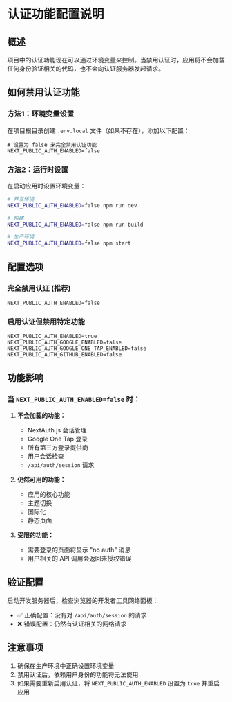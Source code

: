 # 认证功能配置说明

## 概述

项目中的认证功能现在可以通过环境变量来控制。当禁用认证时，应用将不会加载任何身份验证相关的代码，也不会向认证服务器发起请求。

## 如何禁用认证功能

### 方法1：环境变量设置

在项目根目录创建 `.env.local` 文件（如果不存在），添加以下配置：

```env
# 设置为 false 来完全禁用认证功能
NEXT_PUBLIC_AUTH_ENABLED=false
```

### 方法2：运行时设置

在启动应用时设置环境变量：

```bash
# 开发环境
NEXT_PUBLIC_AUTH_ENABLED=false npm run dev

# 构建
NEXT_PUBLIC_AUTH_ENABLED=false npm run build

# 生产环境
NEXT_PUBLIC_AUTH_ENABLED=false npm start
```

## 配置选项

### 完全禁用认证 (推荐)
```env
NEXT_PUBLIC_AUTH_ENABLED=false
```

### 启用认证但禁用特定功能
```env
NEXT_PUBLIC_AUTH_ENABLED=true
NEXT_PUBLIC_AUTH_GOOGLE_ENABLED=false
NEXT_PUBLIC_AUTH_GOOGLE_ONE_TAP_ENABLED=false
NEXT_PUBLIC_AUTH_GITHUB_ENABLED=false
```

## 功能影响

### 当 `NEXT_PUBLIC_AUTH_ENABLED=false` 时：

1. **不会加载的功能：**
   - NextAuth.js 会话管理
   - Google One Tap 登录
   - 所有第三方登录提供商
   - 用户会话检查
   - `/api/auth/session` 请求

2. **仍然可用的功能：**
   - 应用的核心功能
   - 主题切换
   - 国际化
   - 静态页面

3. **受限的功能：**
   - 需要登录的页面将显示 "no auth" 消息
   - 用户相关的 API 调用会返回未授权错误

## 验证配置

启动开发服务器后，检查浏览器的开发者工具网络面板：

- ✅ 正确配置：没有对 `/api/auth/session` 的请求
- ❌ 错误配置：仍然有认证相关的网络请求

## 注意事项

1. 确保在生产环境中正确设置环境变量
2. 禁用认证后，依赖用户身份的功能将无法使用
3. 如果需要重新启用认证，将 `NEXT_PUBLIC_AUTH_ENABLED` 设置为 `true` 并重启应用 